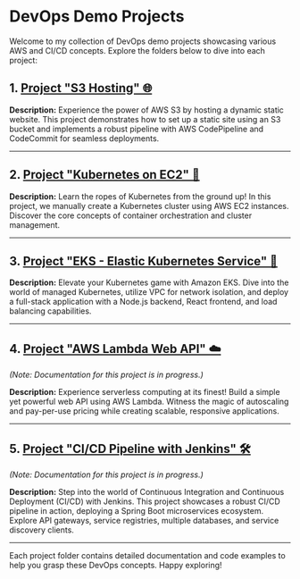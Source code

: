 # DevOps Demo Projects

Welcome to my collection of DevOps demo projects showcasing various AWS and CI/CD concepts. Explore the folders below to dive into each project:

## 1. [Project "S3 Hosting" 🌐](./s3-hosting)

**Description:**
Experience the power of AWS S3 by hosting a dynamic static website. This project demonstrates how to set up a static site using an S3 bucket and implements a robust pipeline with AWS CodePipeline and CodeCommit for seamless deployments.

---

## 2. [Project "Kubernetes on EC2" 🚀](./k8s-on-ec2)

**Description:**
Learn the ropes of Kubernetes from the ground up! In this project, we manually create a Kubernetes cluster using AWS EC2 instances. Discover the core concepts of container orchestration and cluster management.

---

## 3. [Project "EKS - Elastic Kubernetes Service" 🌟](./eks)

**Description:**
Elevate your Kubernetes game with Amazon EKS. Dive into the world of managed Kubernetes, utilize VPC for network isolation, and deploy a full-stack application with a Node.js backend, React frontend, and load balancing capabilities.

---

## 4. [Project "AWS Lambda Web API" ☁️](./aws-lambda-web-api)

_(Note: Documentation for this project is in progress.)_

**Description:**
Experience serverless computing at its finest! Build a simple yet powerful web API using AWS Lambda. Witness the magic of autoscaling and pay-per-use pricing while creating scalable, responsive applications.

---

## 5. [Project "CI/CD Pipeline with Jenkins" 🛠️](./ci-cd-jenkins)

_(Note: Documentation for this project is in progress.)_

**Description:**
Step into the world of Continuous Integration and Continuous Deployment (CI/CD) with Jenkins. This project showcases a robust CI/CD pipeline in action, deploying a Spring Boot microservices ecosystem. Explore API gateways, service registries, multiple databases, and service discovery clients.

---

Each project folder contains detailed documentation and code examples to help you grasp these DevOps concepts. Happy exploring!
